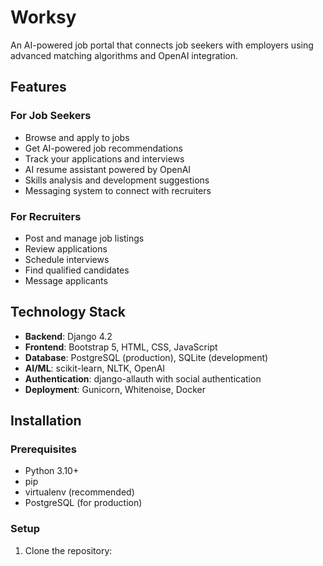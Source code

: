 # Worksy

An AI-powered job portal that connects job seekers with employers using advanced matching algorithms and OpenAI integration.

## Features

### For Job Seekers
- Browse and apply to jobs
- Get AI-powered job recommendations
- Track your applications and interviews
- AI resume assistant powered by OpenAI
- Skills analysis and development suggestions
- Messaging system to connect with recruiters

### For Recruiters
- Post and manage job listings
- Review applications
- Schedule interviews
- Find qualified candidates
- Message applicants

## Technology Stack

- **Backend**: Django 4.2
- **Frontend**: Bootstrap 5, HTML, CSS, JavaScript
- **Database**: PostgreSQL (production), SQLite (development)
- **AI/ML**: scikit-learn, NLTK, OpenAI
- **Authentication**: django-allauth with social authentication
- **Deployment**: Gunicorn, Whitenoise, Docker

## Installation

### Prerequisites
- Python 3.10+
- pip
- virtualenv (recommended)
- PostgreSQL (for production)

### Setup

1. Clone the repository:

